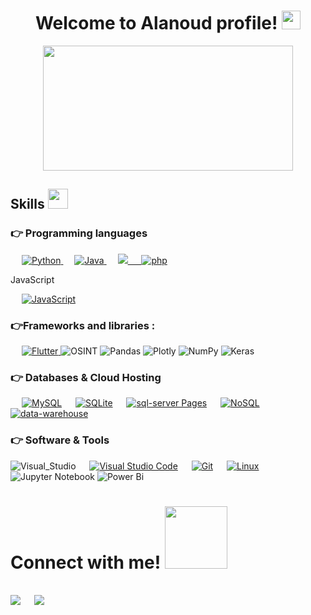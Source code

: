 



<h1 align ="center">
Welcome to Alanoud profile! 
<img src="https://media.giphy.com/media/hvRJCLFzcasrR4ia7z/giphy.gif" width="30px"/>
</h1>

<div id="header" align="center">
  <img src="https://media.giphy.com/media/hpXdHPfFI5wTABdDx9/giphy.gif" width="400"height="200"/>
</div>



<h2> Skills <img src = "https://media2.giphy.com/media/QssGEmpkyEOhBCb7e1/giphy.gif?cid=ecf05e47a0n3gi1bfqntqmob8g9aid1oyj2wr3ds3mg700bl&rid=giphy.gif" width = 32px> </h2>

### 👉 Programming languages

<p align="left"> 
  
&emsp;
<a href="https://python.org/">
    <img alt="Python" src="https://img.shields.io/badge/Python-FFD43B?style=for-the-badge&logo=python&logoColor=darkgreen"/>
  </a>
  &emsp;
<a href="https://www.java.com/en/">
    <img alt="Java" src="https://img.shields.io/badge/Java-ED8B00?style=for-the-badge&logo=java&logoColor=white"/>
  </a>
   &emsp;
<a href="#"><img src="http://img.shields.io/badge/c%23%20-%23239120?style=for-the-badge&logo=c-sharp&logoColor=white">
  &emsp;
    <a href="https://www.php.net/
/php-explained//"><img alt="php" src="https://img.shields.io/badge/php-07405E?style=for-the-badge&logo=php&logoColor=white"></a>

JavaScript

&emsp;
    <a href="https://www.JavaScript.net/
/JavaScript-explained//"><img alt="JavaScript" src="https://img.shields.io/badge/JavaScript-07405E?style=for-the-badge&logo=JavaScript&logoColor=white"></a>


### 👉Frameworks and libraries : 
&emsp;
  <a href="https://laravel.com/" target="_blank"> 
     <img alt="Flutter" src="https://img.shields.io/badge/laravel-02569B?style=for-the-badge&logo=laravel&logoColor=white">
   </a>
![OSINT](https://img.shields.io/badge/OSINT-%23D00000.svg?style=for-the-badge&logo=OSINT&logoColor=white)
![Pandas](https://img.shields.io/badge/pandas-%23150458.svg?style=for-the-badge&logo=pandas&logoColor=white)
![Plotly](https://img.shields.io/badge/Plotly-%233F4F75.svg?style=for-the-badge&logo=plotly&logoColor=white)
![NumPy](https://img.shields.io/badge/numpy-%23013243.svg?style=for-the-badge&logo=numpy&logoColor=white)
![Keras](https://img.shields.io/badge/Keras-%23D00000.svg?style=for-the-badge&logo=Keras&logoColor=white)



### 👉 Databases & Cloud Hosting
<p align="left">
  &emsp;
    <a href="https://www.mysql.com/"><img alt="MySQL" src="https://img.shields.io/badge/MySQL-00000F?style=for-the-badge&logo=mysql&logoColor=white"></a>
  &emsp;
    <a href="https://www.sqlite.org/"><img alt="SQLite" src ="https://img.shields.io/badge/SQLite-07405E?style=for-the-badge&logo=sqlite&logoColor=white"/></a>
 &emsp;
    <a href="https://https://www.microsoft.com/en-us/sql-server/sql-server-downloads"><img alt="sql-server Pages" src="https://img.shields.io/badge/sql-server-FF6F00?style=for-the-badge&logo"></a>
&emsp;
    <a href="https://www.mongodb.com/nosql-explained/"><img alt="NoSQL" src="https://img.shields.io/badge/NoSQL-07405E?style=for-the-badge&logo=NoSQL&logoColor=white"></a>
&emsp;
    <a href="https://www.cloudera.com/products/data-warehouse.html/nosql-explained/"><img alt="data-warehouse" src="https://img.shields.io/badge/data-warehouse-07405E?style=for-the-badge&logo=NoSQL&logoColor=white"></a>

  

 ### 👉 Software & Tools
![Visual_Studio](https://img.shields.io/badge/Visual_Studio-5C2D91?style=for-the-badge&logo=visual%20studio&logoColor=white)
 &emsp;
    <a href="#"><img alt="Visual Studio Code" src="https://img.shields.io/badge/Visual_Studio_Code-0078D4?style=for-the-badge&logo=visual%20studio%20code&logoColor=white"></a>
  &emsp;
    <a href="#"><img alt="Git" src="https://img.shields.io/badge/Git-F05032?style=for-the-badge&logo=git&logoColor=white"></a>
  &emsp;
    <a href="#"><img alt="Linux" src="https://img.shields.io/badge/Linux-FCC624?style=for-the-badge&logo=linux&logoColor=black"></a>
![Jupyter Notebook](https://img.shields.io/badge/jupyter-%23FA0F00.svg?style=for-the-badge&logo=jupyter&logoColor=white)
![Power Bi](https://img.shields.io/badge/power_bi-F2C811?style=for-the-badge&logo=powerbi&logoColor=black)
 
  
  
  
  
  <h1> Connect with me! <img src='https://raw.githubusercontent.com/ShahriarShafin/ShahriarShafin/main/Assets/handshake.gif' width="100px"></h1>
<br>	
<a target="_blank" href="https://www.linkedin.com/in/alanoud-almutairi-0236151ab/"><img src="https://img.shields.io/badge/-LinkedIn-0077B5?style=for-the-badge&logo=Linkedin&logoColor=white"></img></a>
&emsp;
<a target="_blank" href="mailto:alaanouud@gmail.com"
><img src="https://img.shields.io/badge/-Gmail-D14836?style=for-the-badge&logo=Gmail&logoColor=white"></img></a>
&emsp;

  
  
  
  
  
  


